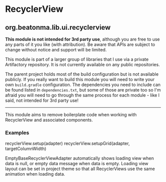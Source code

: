 # RecyclerView
## org.beatonma.lib.ui.recyclerview

**This module is not intended for 3rd party use**, although you are free to use any parts of it
you like (with attribution). Be aware that APIs are subject to change without notice and
support will be limited.

This module is part of a larger group of libraries that I use via a private Artifactory repository.
It is not currently available on any public repositories.

The parent project holds most of the build configuration but is not available publicly. If you
really want to build this module you will need to write your own `build.gradle` configuration.
The dependencies you need to include can be found listed in `dependencies.txt`, but some of those
are private too so I'm afraid you will need to go through the same process for each module - like
I said, not intended for 3rd party use!

----

This module aims to remove boilerplate code when working with RecyclerView and associated components.

### Examples
recyclerView.setup(adapter)
recyclerView.setupGrid(adapter, targetColumnWidth)

EmptyBaseRecyclerViewAdapter automatically shows loading view when data is null, or empty data
message when data is empty. Loading view layout can be set in project theme so that all
RecyclerViews use the same animation when loading data.
